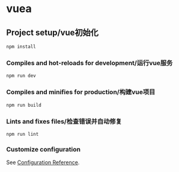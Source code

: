 # vuea

## Project setup/vue初始化
```
npm install
```

### Compiles and hot-reloads for development/运行vue服务
```
npm run dev
```

### Compiles and minifies for production/构建vue项目
```
npm run build
```

### Lints and fixes files/检查错误并自动修复
```
npm run lint
```

### Customize configuration
See [Configuration Reference](https://cli.vuejs.org/config/).
